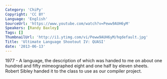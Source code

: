 ```yaml
---
Category: 'ChiPy'
Copyright: 'CC BY'
Language: 'English'
SourceUrl: 'https://www.youtube.com/watch?v=Peww9AUH6yM'
Speakers: [Randy Baxley]
Tags: []
ThumbnailUrl: 'http://i1.ytimg.com/vi/Peww9AUH6yM/hqdefault.jpg'
Title: 'Ultimate Language Shootout IV: QUASI'
date: '2013-06-13'
---
```

1977 -  A language, the description of which was handed to me on about one hundred and fifty mimeographed eight and one half by eleven sheets.  Robert Sibley handed it to the class to use as our compiler project.  